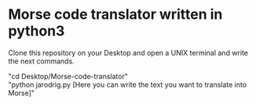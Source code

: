 <h1>Morse code translator written in python3</h1>

Clone this repository on your Desktop and open a UNIX terminal 
and write the next commands.

"cd Desktop/Morse-code-translator"<br>
"python jarodrig.py [Here you can write the text you want to translate into Morse]"

